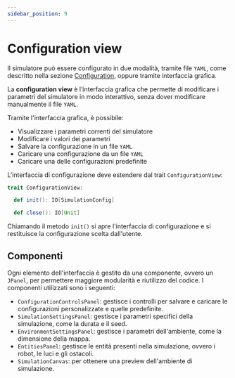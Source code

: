 ```yaml
---
sidebar_position: 9
---
```


# Configuration view

Il simulatore può essere configurato in due modalità, tramite file `YAML`, come descritto nella sezione [Configuration](06-configuration.md), oppure tramite interfaccia grafica.

La **configuration view** è l’interfaccia grafica che permette di modificare i parametri del simulatore in modo interattivo, senza dover modificare manualmente il file `YAML`.

Tramite l'interfaccia grafica, è possibile:

- Visualizzare i parametri correnti del simulatore
- Modificare i valori dei parametri
- Salvare la configurazione in un file `YAML`
- Caricare una configurazione da un file `YAML`
- Caricare una delle configurazioni predefinite

L'interfaccia di configurazione deve estendere dal trait `ConfigurationView`:

```scala
trait ConfigurationView:

  def init(): IO[SimulationConfig]

  def close(): IO[Unit]
```

Chiamando il metodo `init()` si apre l'interfaccia di configurazione e si restituisce la configurazione scelta dall'utente.

## Componenti

Ogni elemento dell'interfaccia è gestito da una componente, ovvero un `JPanel`, per permettere maggiore modularità e riutilizzo del codice.
I componenti utilizzati sono i seguenti:

- `ConfigurationControlsPanel`: gestisce i controlli per salvare e caricare le configurazioni personalizzate e quelle predefinite.
- `SimulationSettingsPanel`: gestisce i parametri specifici della simulazione, come la durata e il seed.
- `EnvironmentSettingsPanel`: gestisce i parametri dell'ambiente, come la dimensione della mappa.
- `EntitiesPanel`: gestisce le entità presenti nella simulazione, ovvero i robot, le luci e gli ostacoli.
- `SimulationCanvas`: per ottenere una preview dell'ambiente di simulazione.
